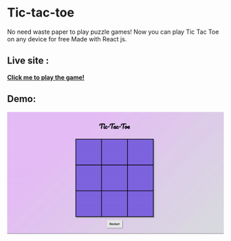 # Tic-tac-toe
No need waste paper to play puzzle games! Now you can play Tic Tac Toe on any device for free 
Made with React js.

## Live site :
<a href="https://tictac123.netlify.app/">**Click me to play the game!**</a> 

## Demo:
![](demo.gif)
